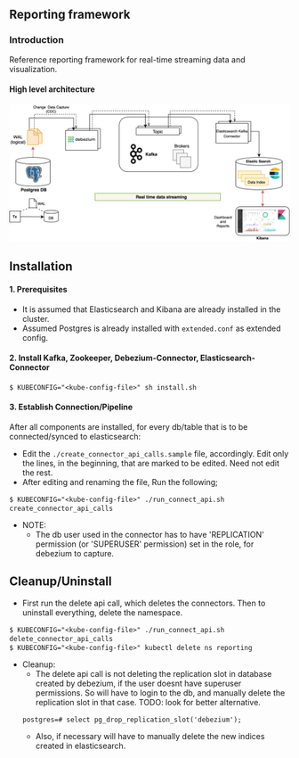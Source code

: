 ## Reporting framework

### Introduction
Reference reporting framework for real-time streaming data and visualization.  

#### High level architecture

![](../docs/images/reporting_architecture.png)


## Installation

#### 1. Prerequisites

- It is assumed that Elasticsearch and Kibana are already installed in the cluster.
- Assumed Postgres is already installed with `extended.conf` as extended config.

#### 2. Install Kafka, Zookeeper, Debezium-Connector, Elasticsearch-Connector

```
$ KUBECONFIG="<kube-config-file>" sh install.sh
```

#### 3. Establish Connection/Pipeline
After all components are installed, for every db/table that is to be connected/synced to elasticsearch:
- Edit the `./create_connector_api_calls.sample` file, accordingly. Edit only the lines, in the beginning, that are marked to be edited. Need not edit the rest.
- After editing and renaming the file, Run the following;
```
$ KUBECONFIG="<kube-config-file>" ./run_connect_api.sh create_connector_api_calls
```
- NOTE:
	- The db user used in the connector has to have 'REPLICATION' permission (or 'SUPERUSER' permission) set in the role, for debezium to capture.

## Cleanup/Uninstall
- First run the delete api call, which deletes the connectors. Then to uninstall everything, delete the namespace.
```
$ KUBECONFIG="<kube-config-file>" ./run_connect_api.sh delete_connector_api_calls
$ KUBECONFIG="<kube-config-file>" kubectl delete ns reporting
```
- Cleanup:
	- The delete api call is not deleting the replication slot in database created by debezium, if the user doesnt have superuser permissions. So will have to login to the db, and manually delete the replication slot in that case. TODO: look for better alternative.
	```
	postgres=# select pg_drop_replication_slot('debezium');
	```
	- Also, if necessary will have to manually delete the new indices created in elasticsearch.
